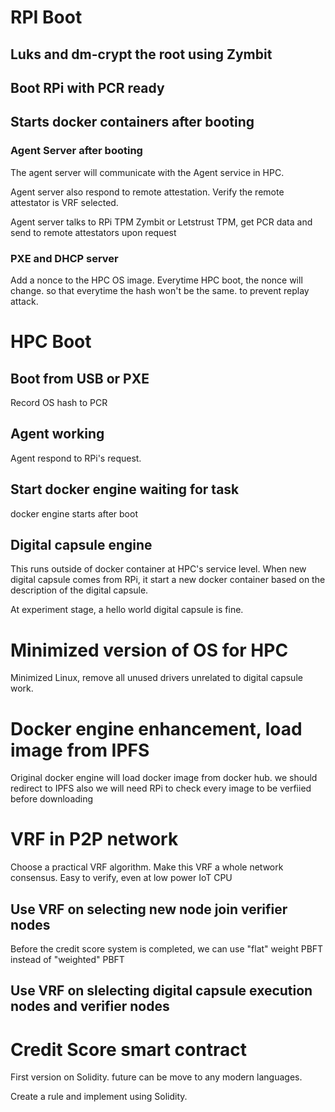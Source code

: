 # RPI Boot
## Luks and dm-crypt the root using Zymbit

## Boot RPi with PCR ready

## Starts docker containers after booting

### Agent Server after booting

The agent server will communicate with the Agent service in HPC. 

Agent server also respond to remote attestation. Verify the remote attestator is VRF selected. 

Agent server talks to RPi TPM Zymbit or Letstrust TPM, get PCR data and send to remote attestators upon request

### PXE and DHCP server
Add a nonce to the HPC OS image.
Everytime HPC boot, the nonce will change. so that everytime the hash won't be the same. to prevent replay attack.



# HPC Boot
## Boot from USB or PXE
Record OS hash to PCR
## Agent working 
Agent respond to RPi's request. 

## Start docker engine waiting for task
docker engine starts after boot

## Digital capsule engine
This runs outside of docker container at HPC's service level.
When new digital capsule comes from RPi, it start a new docker container based on the description of the digital capsule.

At experiment stage, a hello world digital capsule is fine.

# Minimized version of OS for HPC
Minimized Linux, remove all unused drivers unrelated to digital capsule work. 

# Docker engine enhancement, load image from IPFS
Original docker engine will load docker image from docker hub.
we should redirect to IPFS
also we will need RPi to check every image to be verfiied before downloading

# VRF in P2P network
Choose a practical VRF algorithm.
Make this VRF a whole network consensus. Easy to verify, even at low power IoT CPU

## Use VRF on selecting new node join verifier nodes
Before the credit score system is completed, we can use "flat" weight PBFT instead of "weighted" PBFT
## Use VRF on slelecting digital capsule execution nodes and verifier nodes

# Credit Score smart contract
First version on Solidity. future can be move to any modern languages.

Create a rule and implement using Solidity. 

